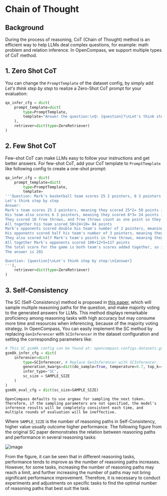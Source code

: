 # Chain of Thought

## Background

During the process of reasoning, CoT (Chain of Thought) method is an efficient way to help LLMs deal complex questions, for example: math problem and relation inference. In OpenCompass, we support multiple types of CoT method.

## 1. Zero Shot CoT

You can change the `PromptTemplate` of the dataset config, by simply add *Let's think step by step* to realize a Zero-Shot CoT prompt for your evaluation:

```python
qa_infer_cfg = dict(
    prompt_template=dict(
        type=PromptTemplate,
        template="Answer the question:\nQ: {question}?\nLet's think step by step:\n"
    ),
    retriever=dict(type=ZeroRetriever)
)
```

## 2. Few Shot CoT

Few-shot CoT can make LLMs easy to follow your instructions and get better answers. For few-shot CoT, add your CoT template to `PromptTemplate` like following config to create a one-shot prompt:

```python
qa_infer_cfg = dict(
    prompt_template=dict(
        type=PromptTemplate,
        template=
'''Question: Mark's basketball team scores 25 2 pointers, 8 3 pointers and 10 free throws.  Their opponents score double the 2 pointers but half the 3 pointers and free throws.  What's the total number of points scored by both teams added together?
Let's think step by step
Answer:
Mark's team scores 25 2 pointers, meaning they scored 25*2= 50 points in 2 pointers.
His team also scores 6 3 pointers, meaning they scored 8*3= 24 points in 3 pointers
They scored 10 free throws, and free throws count as one point so they scored 10*1=10 points in free throws.
All together his team scored 50+24+10= 84 points
Mark's opponents scored double his team's number of 2 pointers, meaning they scored 50*2=100 points in 2 pointers.
His opponents scored half his team's number of 3 pointers, meaning they scored 24/2= 12 points in 3 pointers.
They also scored half Mark's team's points in free throws, meaning they scored 10/2=5 points in free throws.
All together Mark's opponents scored 100+12+5=117 points
The total score for the game is both team's scores added together, so it is 84+117=201 points
The answer is 201

Question: {question}\nLet's think step by step:\n{answer}
'''),
    retriever=dict(type=ZeroRetriever)
)
```

## 3. Self-Consistency

The SC (Self-Consistency) method is proposed in [this paper](https://arxiv.org/abs/2203.11171), which will sample multiple reasoning paths for the question, and make majority voting to the generated answers for LLMs. This method displays remarkable proficiency among reasoning tasks with high accuracy but may consume more time and resources when inferencing, because of the majority voting strategy. In OpenCompass, You can easily implement the SC method by replacing `GenInferencer` with `SCInferencer` in the dataset configuration and setting the corresponding parameters like:

```python
# This SC gsm8k config can be found at: opencompass.configs.datasets.gsm8k.gsm8k_gen_a3e34a.py
gsm8k_infer_cfg = dict(
    inferencer=dict(
        type=SCInferencer, # Replace GenInferencer with SCInferencer.
        generation_kwargs=dict(do_sample=True, temperature=0.7, top_k=40),  # Set sample parameters to make sure model generate various output, only works for models load from HuggingFace now.
        infer_type='SC',
        sc_size = SAMPLE_SIZE
    )
)
gsm8k_eval_cfg = dict(sc_size=SAMPLE_SIZE)
```

```{note}
OpenCompass defaults to use argmax for sampling the next token. Therefore, if the sampling parameters are not specified, the model's inference results will be completely consistent each time, and multiple rounds of evaluation will be ineffective.
```

Where `SAMPLE_SIZE` is the number of reasoning paths in Self-Consistency, higher value usually outcome higher performance. The following figure from the original SC paper demonstrates the relation between reasoning paths and performance in several reasoning tasks:

![image](https://github.com/InternLM/opencompass/assets/28834990/05c7d850-7076-43ca-b165-e6251f9b3001)

From the figure, it can be seen that in different reasoning tasks, performance tends to improve as the number of reasoning paths increases. However, for some tasks, increasing the number of reasoning paths may reach a limit, and further increasing the number of paths may not bring significant performance improvement. Therefore, it is necessary to conduct experiments and adjustments on specific tasks to find the optimal number of reasoning paths that best suit the task.
